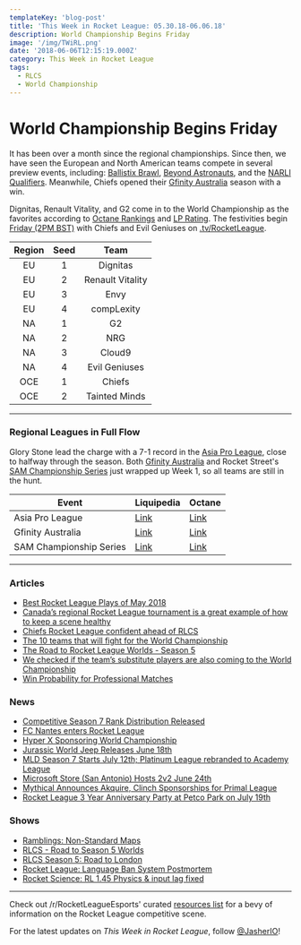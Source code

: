 ```yaml
---
templateKey: 'blog-post'
title: 'This Week in Rocket League: 05.30.18-06.06.18'
description: World Championship Begins Friday
image: '/img/TWiRL.png'
date: '2018-06-06T12:15:19.000Z'
category: This Week in Rocket League
tags:
  - RLCS
  - World Championship
---
```


# World Championship Begins Friday
It has been over a month since the regional championships. Since then, we have seen the European and North American teams compete in several preview events, including: [Ballistix Brawl](https://liquipedia.net/rocketleague/Ballistix/Brawl), [Beyond Astronauts](https://liquipedia.net/rocketleague/Beyond_Entertainment/ASTRONAUTS/14), and the [NARLI Qualifiers](https://liquipedia.net/rocketleague/Northern_Arena/Invitational/2). Meanwhile, Chiefs opened their [Gfinity Australia](https://liquipedia.net/rocketleague/Gfinity/Australia/Elite_Series/Season_1) season with a win. 

Dignitas, Renault Vitality, and G2 come in to the World Championship as the favorites according to [Octane Rankings](https://octane.gg/teams/2018-06-04) and [LP Rating](https://liquipedia.net/rocketleague/Portal:Rating). The festivities begin [Friday (2PM BST)](https://www.rocketleagueesports.com/schedule/) with Chiefs and Evil Geniuses on [.tv/RocketLeague](https://twitch.tv/RocketLeague). 

| Region | Seed | Team |
|:------:|:----:|:----------------:|
| EU | 1 | Dignitas |
| EU | 2 | Renault Vitality |
| EU | 3 | Envy |
| EU | 4 | compLexity |
| NA | 1 | G2 |
| NA | 2 | NRG |
| NA | 3 | Cloud9 |
| NA | 4 | Evil Geniuses |
| OCE | 1 | Chiefs |
| OCE | 2 | Tainted Minds |

---

### Regional Leagues in Full Flow

Glory Stone lead the charge with a 7-1 record in the [Asia Pro League](https://liquipedia.net/rocketleague/1NE_eSports/Asia_Pro_League/Season_2/League_Play), close to halfway through the season. Both [Gfinity Australia](https://liquipedia.net/rocketleague/Gfinity/Australia/Elite_Series/Season_1) and Rocket Street's [SAM Championship Series](https://liquipedia.net/rocketleague/SAM_Championship_Series/Season_1/League_Play) just wrapped up Week 1, so all teams are still in the hunt. 

| Event | Liquipedia | Octane |
|-------------------------|----------------------------------------------------------------------------------------------|----------------------------------------------------------------------------|
| Asia Pro League | [Link](https://liquipedia.net/rocketleague/1NE_eSports/Asia_Pro_League/Season_2/League_Play) | [Link](https://octane.gg/event/asia-pro-league-season-two/) |
| Gfinity Australia | [Link](https://liquipedia.net/rocketleague/Gfinity/Australia/Elite_Series/Season_1) | [Link](https://octane.gg/event/gfinity-australia-elite-series-season-one/) |
| SAM Championship Series | [Link](https://liquipedia.net/rocketleague/SAM_Championship_Series/Season_1/League_Play) | [Link](https://octane.gg/event/sam-championship-series-season-one/) |

---

### Articles

* [Best Rocket League Plays of May 2018](https://www.redbull.com/us-en/rocket-league-best-plays-may-2018)
* [Canada’s regional Rocket League tournament is a great example of how to keep a scene healthy](http://rocketeers.gg/world-gaming-rocket-league-tournament/)
* [Chiefs Rocket League confident ahead of RLCS](https://www.redbull.com/gb-en/chiefs-rocket-league-rlcs-interview)
* [The 10 teams that will fight for the World Championship](http://rocketeers.gg/rlcs-season5-lan-world-championship-all-10-teams-na-eu-oce/)
* [The Road to Rocket League Worlds - Season 5](https://www.rocketleagueesports.com/news/the-road-to-rocket-league-worlds---season-5/)
* [We checked if the team’s substitute players are also coming to the World Championship](http://rocketeers.gg/rlcs-world-championship-season5-london-substitute-players/)
* [Win Probability for Professional Matches](https://octane.gg/news/win-probability-for-professional-matches/)

### News

* [Competitive Season 7 Rank Distribution Released](https://www.reddit.com/r/RocketLeague/comments/8omfoq/holy_dominus_its_the_season_7_rank_distribution/)
* [FC Nantes enters Rocket League](https://www.fcnantes.com/articles/article2809.php?num=24121)
* [Hyper X Sponsoring World Championship](https://www.rocketleagueesports.com/news/the-road-to-rocket-league-worlds---season-5/)
* [Jurassic World Jeep Releases June 18th](https://twitter.com/RocketLeague/status/1003668174355591171)
* [MLD Season 7 Starts July 12th; Platinum League rebranded to Academy League](https://twitter.com/MLDoubles/status/1003358745643057153)
* [Microsoft Store (San Antonio) Hosts 2v2 June 24th](https://smash.gg/tournament/microsoft-store-at-la-cantera-rocket-league-tournament/events)
* [Mythical Announces Akquire, Clinch Sponsorships for Primal League](https://twitter.com/Mythical_Es/status/1002717149671186432)
* [Rocket League 3 Year Anniversary Party at Petco Park on July 19th](https://twitter.com/RocketLeague/status/1002248354011721731)

### Shows

* [Ramblings: Non-Standard Maps](https://www.youtube.com/watch?v=mKdsncN-6_8)
* [RLCS - Road to Season 5 Worlds](https://www.youtube.com/watch?v=xFJ6_Lscws4)
* [RLCS Season 5: Road to London](https://www.youtube.com/watch?v=snfhNiRax1Q)
* [Rocket League: Language Ban System Postmortem](https://www.youtube.com/watch?v=-E9PowOZhGM)
* [Rocket Science: RL 1.45 Physics & input lag fixed](https://www.youtube.com/watch?v=MXxjtsaT5kY)

---

Check out /r/RocketLeagueEsports' curated [resources list](https://www.reddit.com/r/RocketLeagueEsports/wiki/links) for a bevy of information on the Rocket League competitive scene.

For the latest updates on *This Week in Rocket League*, follow [@JasherIO](https://twitter.com/JasherIO)! 